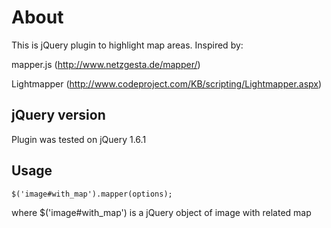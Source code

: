 # About

This is jQuery plugin to highlight map areas.
Inspired by:

mapper.js (http://www.netzgesta.de/mapper/)

Lightmapper (http://www.codeproject.com/KB/scripting/Lightmapper.aspx)


## jQuery version

Plugin was tested on jQuery 1.6.1

## Usage

`$('image#with_map').mapper(options);`

where $('image#with_map') is a jQuery object of image with related map
